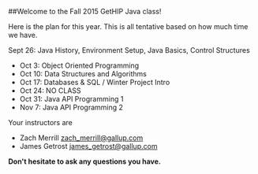 ##Welcome to the Fall 2015 GetHIP Java class!

Here is the plan for this year. This is all tentative based on how much time we have.

Sept 26: Java History, Environment Setup, Java Basics, Control Structures
- Oct 3:	  Object Oriented Programming
- Oct 10:  Data Structures and Algorithms
- Oct 17:  Databases & SQL / Winter Project Intro
- Oct 24:  NO CLASS
- Oct 31:  Java API Programming 1
- Nov 7:   Java API Programming 2

Your instructors are 
- Zach Merrill <zach_merrill@gallup.com>
- James Getrost <james_getrost@gallup.com>

**Don't hesitate to ask any questions you have.**
